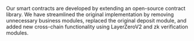 Our smart contracts are developed by extending an open-source contract library. We have streamlined the original implementation by removing unnecessary business modules, replaced the original deposit module, and added new cross-chain functionality using LayerZeroV2 and zk verification modules.